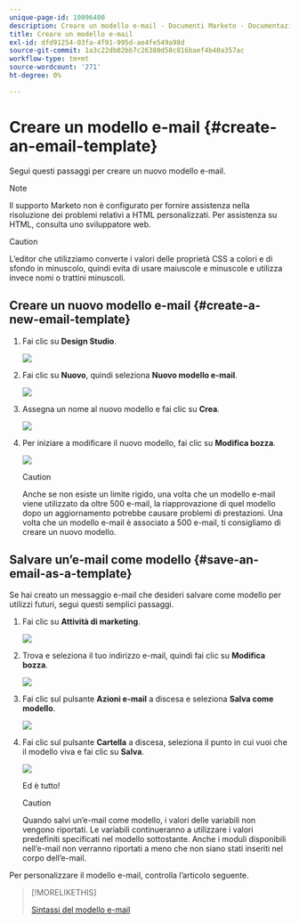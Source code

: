 ```yaml
---
unique-page-id: 10096400
description: Creare un modello e-mail - Documenti Marketo - Documentazione del prodotto
title: Creare un modello e-mail
exl-id: dfd91254-03fa-4f91-995d-ae4fe549a98d
source-git-commit: 1a3c22db02bb7c26380d58c816baef4b40a357ac
workflow-type: tm+mt
source-wordcount: '271'
ht-degree: 0%

---
```


# Creare un modello e-mail {#create-an-email-template}

Segui questi passaggi per creare un nuovo modello e-mail.

>[!NOTE]
>
>Il supporto Marketo non è configurato per fornire assistenza nella risoluzione dei problemi relativi a HTML personalizzati. Per assistenza su HTML, consulta uno sviluppatore web.

>[!CAUTION]
>
>L’editor che utilizziamo converte i valori delle proprietà CSS a colori e di sfondo in minuscolo, quindi evita di usare maiuscole e minuscole e utilizza invece nomi o trattini minuscoli.

## Creare un nuovo modello e-mail {#create-a-new-email-template}

1. Fai clic su **Design Studio**.

   ![](assets/designstudio.png)

1. Fai clic su **Nuovo**, quindi seleziona **Nuovo modello e-mail**.

   ![](assets/ds-two.png)

1. Assegna un nome al nuovo modello e fai clic su **Crea**.

   ![](assets/three-1.png)

1. Per iniziare a modificare il nuovo modello, fai clic su **Modifica bozza**.

   ![](assets/4.png)

   >[!CAUTION]
   >
   >Anche se non esiste un limite rigido, una volta che un modello e-mail viene utilizzato da oltre 500 e-mail, la riapprovazione di quel modello dopo un aggiornamento potrebbe causare problemi di prestazioni. Una volta che un modello e-mail è associato a 500 e-mail, ti consigliamo di creare un nuovo modello.

## Salvare un’e-mail come modello {#save-an-email-as-a-template}

Se hai creato un messaggio e-mail che desideri salvare come modello per utilizzi futuri, segui questi semplici passaggi.

1. Fai clic su **Attività di marketing**.

   ![](assets/one.png)

1. Trova e seleziona il tuo indirizzo e-mail, quindi fai clic su **Modifica bozza**.

   ![](assets/two-1.png)

1. Fai clic sul pulsante **Azioni e-mail** a discesa e seleziona **Salva come modello**.

   ![](assets/four-1.png)

1. Fai clic sul pulsante **Cartella** a discesa, seleziona il punto in cui vuoi che il modello viva e fai clic su **Salva**.

   ![](assets/five-1.png)

   Ed è tutto!

   >[!CAUTION]
   >
   >Quando salvi un’e-mail come modello, i valori delle variabili non vengono riportati. Le variabili continueranno a utilizzare i valori predefiniti specificati nel modello sottostante. Anche i moduli disponibili nell’e-mail non verranno riportati a meno che non siano stati inseriti nel corpo dell’e-mail.

Per personalizzare il modello e-mail, controlla l’articolo seguente.

>[!MORELIKETHIS]
>
>[Sintassi del modello e-mail](/help/marketo/product-docs/email-marketing/general/email-editor-2/email-template-syntax.md)
